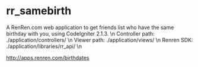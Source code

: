 rr_samebirth
============

A RenRen.com web application to get friends list who have the same birthday with you, using CodeIgniter 2.1.3. \n
Controller path: ./application/controllers/ \n
Viewer path: ./application/views/ \n
Renren SDK: ./application/libraries/rr_api/ \n

http://apps.renren.com/birthdates
